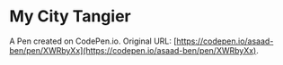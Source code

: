 # My City Tangier

A Pen created on CodePen.io. Original URL: [https://codepen.io/asaad-ben/pen/XWRbyXx](https://codepen.io/asaad-ben/pen/XWRbyXx).


